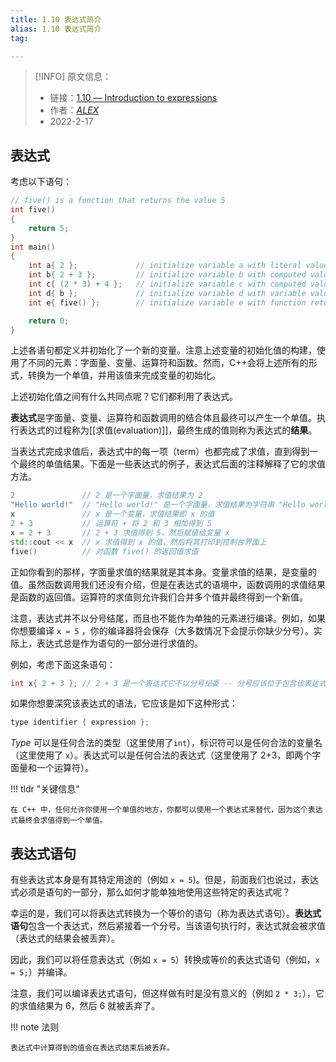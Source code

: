 ```yaml
---
title: 1.10 表达式简介
alias: 1.10 表达式简介
tag:

---
```


> [!INFO] 原文信息：
> - 链接：[1.10 — Introduction to expressions](https://www.learncpp.com/cpp-tutorial/introduction-to-expressions/)
> - 作者：[_ALEX_](https://www.learncpp.com/author/Alex/ "View all posts by Alex")  
> - 2022-2-17


## 表达式

考虑以下语句：

```cpp
// five() is a function that returns the value 5
int five()
{
    return 5;
}
int main()
{
    int a{ 2 };             // initialize variable a with literal value 2
    int b{ 2 + 3 };         // initialize variable b with computed value 5
    int c{ (2 * 3) + 4 };   // initialize variable c with computed value 10
    int d{ b };             // initialize variable d with variable value 5
    int e{ five() };        // initialize variable e with function return value 5

    return 0;
}
```

上述各语句都定义并初始化了一个新的变量。注意上述变量的初始化值的构建，使用了不同的元素：字面量、变量、运算符和函数。然而，C++会将上述所有的形式，转换为一个单值，并用该值来完成变量的初始化。

上述初始化值之间有什么共同点呢？它们都利用了表达式。

**表达式**是字面量、变量、运算符和函数调用的结合体且最终可以产生一个单值。执行表达式的过程称为[[求值(evaluation)]]，最终生成的值则称为表达式的**结果**。

当表达式完成求值后，表达式中的每一项（term）也都完成了求值，直到得到一个最终的单值结果。下面是一些表达式的例子，表达式后面的注释解释了它的求值方法。

```cpp
2               // 2 是一个字面量，求值结果为 2
"Hello world!"  // "Hello world!" 是一个字面量，求值结果为字符串 "Hello world!"
x               // x 是一个变量，求值结果即 x 的值
2 + 3           // 运算符 + 将 2 和 3 相加得到 5
x = 2 + 3       // 2 + 3 求值得到 5，然后赋值给变量 x
std::cout << x  // x 求值得到 x 的值，然后将其打印到控制台界面上
five()          // 对函数 five() 的返回值求值
```

正如你看到的那样，字面量求值的结果就是其本身。变量求值的结果，是变量的值。虽然函数调用我们还没有介绍，但是在表达式的语境中，函数调用的求值结果是函数的返回值。运算符的求值则允许我们合并多个值并最终得到一个新值。

注意，表达式并不以分号结尾，而且也不能作为单独的元素进行编译。例如，如果你想要编译 `x = 5` ，你的编译器将会保存（大多数情况下会提示你缺少分号）。实际上，表达式总是作为语句的一部分进行求值的。

例如，考虑下面这条语句：

```cpp
int x{ 2 + 3 }; // 2 + 3 是一个表达式它不以分号纪委 -- 分号应该位于包含该表达式的语句的末尾
```

如果你想要深究该表达式的语法，它应该是如下这种形式：

```cpp
type identifier { expression };
```

_Type_ 可以是任何合法的类型（这里使用了`int`），标识符可以是任何合法的变量名（这里使用了 `x`）。表达式可以是任何合法的表达式（这里使用了 2+3，即两个字面量和一个运算符）。

!!! tldr "关键信息"

	在 C++ 中，任何允许你使用一个单值的地方，你都可以使用一个表达式来替代，因为这个表达式最终会求值得到一个单值。

## 表达式语句

有些表达式本身是有其特定用途的（例如 `x = 5`)。但是，前面我们也说过，表达式必须是语句的一部分，那么如何才能单独地使用这些特定的表达式呢？

幸运的是，我们可以将表达式转换为一个等价的语句（称为表达式语句）。**表达式语句**包含一个表达式，然后紧接着一个分号。当该语句执行时，表达式就会被求值（表达式的结果会被丢弃）。

因此，我们可以将任意表达式（例如 `x = 5`）转换成等价的表达式语句（例如，`x = 5;`）并编译。

注意，我们可以编译表达式语句，但这样做有时是没有意义的（例如 `2 * 3;`），它的求值结果为 6，然后 6 就被丢弃了。 

!!! note 法则

	表达式中计算得到的值会在表达式结束后被丢弃。